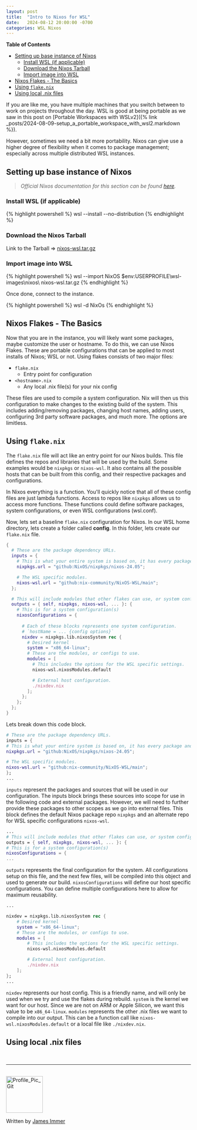 ```yaml
---
layout: post
title:  "Intro to Nixos for WSL"
date:   2024-08-12 20:00:00 -0700
categories: WSL Nixos
---
```


**Table of Contents**
- [Setting up base instance of Nixos](#setting-up-base-instance-of-nixos)
  - [Install WSL (if applicable)](#install-wsl-if-applicable)
  - [Download the Nixos Tarball](#download-the-nixos-tarball)
  - [Import image into WSL](#import-image-into-wsl)
- [Nixos Flakes -  The Basics](#nixos-flakes----the-basics)
- [Using `flake.nix`](#using-flakenix)
- [Using local .nix files](#using-local-nix-files)

If you are like me, you have multiple machines that you switch between to work on projects throughout the day. WSL is good at being portable as we saw in this post on [Portable Workspaces with WSLv2]({% link _posts/2024-08-09-setup_a_portable_workspace_with_wsl2.markdown %}). 

However, sometimes we need a bit more portability. Nixos can give use a higher degree of flexibility when it comes to package management; especially across multiple distributed WSL instances.


## Setting up base instance of Nixos

> *Official Nixos documentation for this section can be found [here](https://nix-community.github.io/NixOS-WSL/).*

### Install WSL (if applicable)

{% highlight powershell %}
wsl --install --no-distribution
{% endhighlight %}

### Download the Nixos Tarball
Link to the Tarball => [nixos-wsl.tar.gz](https://github.com/nix-community/NixOS-WSL/releases)

### Import image into WSL

{% highlight powershell %}
wsl --import NixOS $env:USERPROFILE\wsl-images\nixos\ nixos-wsl.tar.gz
{% endhighlight %}

Once done, connect to the instance.

{% highlight powershell %}
wsl -d NixOs
{% endhighlight %}


## Nixos Flakes -  The Basics

Now that you are in the instance, you will likely want some packages, maybe customize the user or hostname. To do this, we can use Nixos Flakes. These are portable configurations that can be applied to most installs of Nixos; WSL or not. Using flakes consists of two major files:

- `flake.nix`
  - Entry point for configuration
- `<hostname>.nix`
  - Any local .nix file(s) for your nix config 

These files are used to compile a system configuration. Nix will then us this configuration to make changes to the existing build of the system. This includes adding/removing packages, changing host names, adding users, configuring 3rd party software packages, and much more. The options are limitless.

## Using `flake.nix`

The `flake.nix` file will act like an entry point for our Nixos builds. This file defines the repos and libraries that will be used by the build. Some examples would be `nixpkgs` or `nixos-wsl`. It also contains all the possible hosts that can be built from this config, and their respective packages and configurations.

In Nixos everything is a function. You'll quickly notice that all of these config files are just lambda functions. Access to repos like `nixpkgs` allows us to access more functions. These functions could define software packages, system configurations, or even WSL configurations (wsl.conf).

Now, lets set a baseline `flake.nix` configuration for Nixos. In our WSL home directory, lets create a folder called **config**.
In this folder, lets create our `flake.nix` file.

```nix
{
  # These are the package dependency URLs.
  inputs = {
    # This is what your entire system is based on, it has every package and library function.
    nixpkgs.url = "github:NixOS/nixpkgs/nixos-24.05";

    # The WSL specific modules.
    nixos-wsl.url = "github:nix-community/NixOS-WSL/main";
  };

  # This will include modules that other flakes can use, or system configurations.
  outputs = { self, nixpkgs, nixos-wsl, ... }: {
    # This is for a system configuration(s)
    nixosConfigurations = {
      
      # Each of these blocks represents one system configuration.
      # `hostName = ... {config options}`
      nixdev = nixpkgs.lib.nixosSystem rec {
        # Desired kernel
        system = "x86_64-linux";
        # These are the modules, or configs to use.
        modules = [
          # This includes the options for the WSL specific settings.
          nixos-wsl.nixosModules.default

          # External host configuration.
          ./nixdev.nix
        ];
      };
    };
  };
}
```

Lets break down this code block.

```nix
# These are the package dependency URLs.
inputs = {
# This is what your entire system is based on, it has every package and library function.
nixpkgs.url = "github:NixOS/nixpkgs/nixos-24.05";

# The WSL specific modules.
nixos-wsl.url = "github:nix-community/NixOS-WSL/main";
};
...
```

`inputs` represent the packages and sources that will be used in our configuration. The inputs block brings these sources into scope for use in the following code and external packages. However, we will need to further provide these packages to other scopes as we go into external files. This block defines the default Nixos package repo `nixpkgs` and an alternate repo for WSL specific configurations `nixos-wsl`.


```nix
...
# This will include modules that other flakes can use, or system configurations.
outputs = { self, nixpkgs, nixos-wsl, ... }: {
# This is for a system configuration(s)
nixosConfigurations = {
...
```

`outputs` represents the final configuration for the system. All configurations setup on this file, and the next few files, will be compiled into this object and used to generate our build. `nixosConfigurations` will define our host specific configurations. You can define multiple configurations here to allow for maximum reusability.


```nix
...

nixdev = nixpkgs.lib.nixosSystem rec {
    # Desired kernel
    system = "x86_64-linux";
    # These are the modules, or configs to use.
    modules = [
        # This includes the options for the WSL specific settings.
        nixos-wsl.nixosModules.default

        # External host configuration.
        ./nixdev.nix
    ];
};
...
```

`nixdev` represents our host config. This is a friendly name, and will only be used when we try and use the flakes during rebuild. `system` is the kernel we want for our host. Since we are not on ARM or Apple Silicon, we want this value to be `x86_64-linux`. `modules` represents the other .nix files we want to compile into our output. This can be a function call like `nixos-wsl.nixosModules.default` or a local file like `./nixdev.nix`.


## Using local .nix files



<br>

---

<br>

<img src="https://avatars.githubusercontent.com/u/77898354?v=4" alt="Profile_Pic_Git" width="100" height="100"/>

Written by [James Immer](/bio)